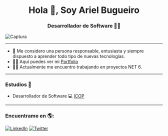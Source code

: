 <h1 align="center">Hola 👋, Soy Ariel Bugueiro </h1>
<h3 align="center">Desarrollador de Software 🧑‍💻</h3>


![Captura](https://user-images.githubusercontent.com/70410313/124995377-a9a88880-e01d-11eb-8f4b-159c59982866.PNG)

-----

* 💬 Me considero una persona responsable, entusiasta y siempre dispuesto a aprender todo tipo de nuevas tecnologías. 
* 👨‍💻 Aquí puedes ver mi [Portfolio](https://arielbugueiro.github.io/portfolio2021/)
* 👨‍🎓 Actualmente me encuentro trabajando en proyectos NET 6.


-----

### Estudios 📜
* Desarrollador de Software 💻 [ICOP]()

-----

### Encuentrame en 🌎:
[![LinkedIn](https://img.shields.io/badge/LinkedIn-ArielBugueiro-0077B5?style=for-the-badge&logo=linkedin&logoColor=white&labelColor=101010)](https://www.linkedin.com/in/ariel-bugueiro/)
[![Twitter](https://img.shields.io/badge/Twitter-@arielbugueiro-1DA1F2?style=for-the-badge&logo=twitter&logoColor=white&labelColor=101010)](https://twitter.com/ArielBugueiro1)


